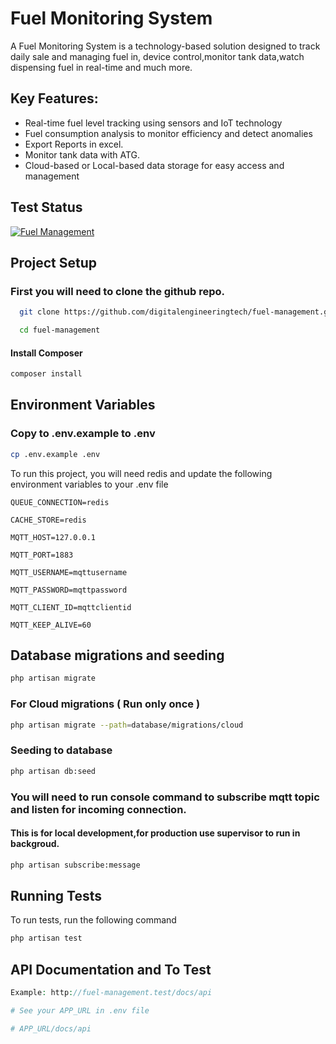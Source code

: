 # Fuel Monitoring System

A Fuel Monitoring System is a technology-based solution designed to track daily sale and managing fuel in, device control,monitor tank data,watch dispensing fuel in real-time and much more.

## Key Features:
- Real-time fuel level tracking using sensors and IoT technology
- Fuel consumption analysis to monitor efficiency and detect anomalies
- Export Reports in excel.
- Monitor tank data with ATG.
- Cloud-based or Local-based data storage for easy access and management

## Test Status
[![Fuel Management](https://github.com/digitalengineeringtech/fuel-management/actions/workflows/laravel.yml/badge.svg?event=push)](https://github.com/digitalengineeringtech/fuel-management/actions/workflows/laravel.yml)

## Project Setup

### First you will need to clone the github repo.

```bash
  git clone https://github.com/digitalengineeringtech/fuel-management.git

  cd fuel-management

```
#### Install Composer

```bash
composer install 
```
## Environment Variables

### Copy to .env.example to .env

```bash
cp .env.example .env
```

To run this project, you will need redis and update the following environment variables to your .env file

`QUEUE_CONNECTION=redis`

`CACHE_STORE=redis`

`MQTT_HOST=127.0.0.1`

`MQTT_PORT=1883`

`MQTT_USERNAME=mqttusername`

`MQTT_PASSWORD=mqttpassword`

`MQTT_CLIENT_ID=mqttclientid`

`MQTT_KEEP_ALIVE=60`

## Database migrations and seeding

```bash
php artisan migrate
```

### For Cloud migrations ( Run only once )
```bash
php artisan migrate --path=database/migrations/cloud
```

### Seeding to database
```bash
php artisan db:seed
```

###  You will need to run console command to subscribe mqtt topic and listen for incoming connection.

#### This is for local development,for production use supervisor to run in backgroud.
```bash
php artisan subscribe:message
```
## Running Tests

To run tests, run the following command

```bash
php artisan test
```

## API Documentation and To Test

```php
Example: http://fuel-management.test/docs/api 

# See your APP_URL in .env file

# APP_URL/docs/api
```



    
